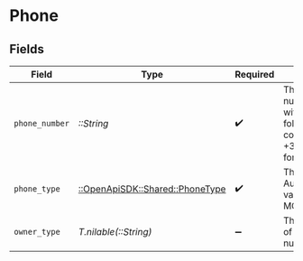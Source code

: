 # Phone


## Fields

| Field                                                                                                 | Type                                                                                                  | Required                                                                                              | Description                                                                                           |
| ----------------------------------------------------------------------------------------------------- | ----------------------------------------------------------------------------------------------------- | ----------------------------------------------------------------------------------------------------- | ----------------------------------------------------------------------------------------------------- |
| `phone_number`                                                                                        | *::String*                                                                                            | :heavy_check_mark:                                                                                    | The phone number starting with a plus (+) followed by the country code (e.g +336676778890 for France) |
| `phone_type`                                                                                          | [::OpenApiSDK::Shared::PhoneType](../../models/shared/phonetype.md)                                   | :heavy_check_mark:                                                                                    | The phone type. Authorized values are either MOBILE or WORK                                           |
| `owner_type`                                                                                          | *T.nilable(::String)*                                                                                 | :heavy_minus_sign:                                                                                    | The owner type of a phone number                                                                      |